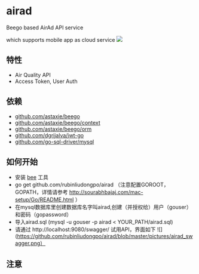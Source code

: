 # airad
Beego based AirAd API service

which supports mobile app as cloud service
![](https://github.com/rubinliudongpo/airad/blob/master/pictures/airad.png)

## 特性

- Air Quality API 
- Access Token, User Auth

## 依赖

- [github.com/astaxie/beego](https://github.com/astaxie/beego)
- [github.com/astaxie/beego/context](https://github.com/astaxie/beego/context)
- [github.com/astaxie/beego/orm](https://github.com/astaxie/beego/orm)
- [github.com/dgrijalva/jwt-go](https://github.com/dgrijalva/jwt-go)
- [github.com/go-sql-driver/mysql](https://github.com/go-sql-driver/mysql)


## 如何开始

- 安装 [bee](https://github.com/beego/bee) 工具
- go get github.com/rubinliudongpo/airad （注意配置GOROOT，GOPATH，详情请参考 http://sourabhbajaj.com/mac-setup/Go/README.html ）
- 在mysql数据库里创建数据库名字叫airad,创建（并授权给）用户（gouser）和密码（gopassword）
- 导入airad.sql (mysql  -u gouser -p  airad < YOUR_PATH/airad.sql)
- 请通过 http://localhost:9080/swagger/ 试用API，界面如下
![](https://github.com/rubinliudongpo/airad/blob/master/pictures/airad_swagger.png）

## 注意
